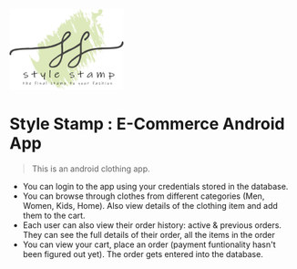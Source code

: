 

<img src="https://github.com/RohiniLawrence/StyleStamp/blob/master/app/src/main/res/drawable-xxhdpi/fulllogo.png" width="200"> 

# Style Stamp : E-Commerce Android App 
> This is an android clothing app. 

* You can login to the app using your credentials stored in the database. 
* You can browse through clothes from different categories (Men, Women, Kids, Home). Also view details of the clothing item and add them to the cart. 
* Each user can also view their order history: active & previous orders. They can see the full details of their order, all the items in the order  
* You can view your cart, place an order (payment funtionality hasn't been figured out yet). The order gets entered into the database.


